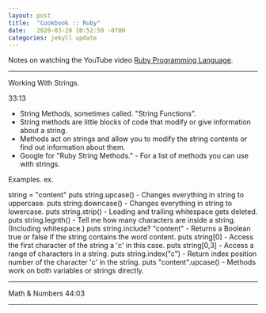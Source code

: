 ```yaml
---
layout: post
title:  "Cookbook :: Ruby"
date:   2020-03-20 10:52:59 -0700
categories: jekyll update
---
```

Notes on watching the YouTube video [Ruby Programming Language].

---
Working With Strings.

33:13


- String Methods, sometimes called. "String Functions".
- String methods are little blocks of code that modify or give information about a string.
- Methods act on strings and allow you to modify the string contents or find out information about them.
- Google for "Ruby String Methods." - For a list of methods you can use with strings.

Examples. ex.

string = "content"
puts string.upcase() - Changes everything in string to uppercase.
puts string.downcase() - Changes everything in string to lowercase.
puts string.strip() - Leading and trailing whitespace gets deleted.
puts string.legnth() - Tell me how many characters are inside a string. (Including whitespace.)
puts string.include? "content" - Returns a Boolean true or false if the string contains the word content.
puts string[0] - Access the first character of the string a 'c' in this case.
puts string[0,3] - Access a range of characters in a string.
puts string.index("c") - Return index position number of the character 'c' in the string.
puts "content".upcase() - Methods work on both variables or strings directly.

---
Math & Numbers
44:03



---

[Ruby Programming Language]: https://www.youtube.com/watch?v=t_ispmWmdjY
